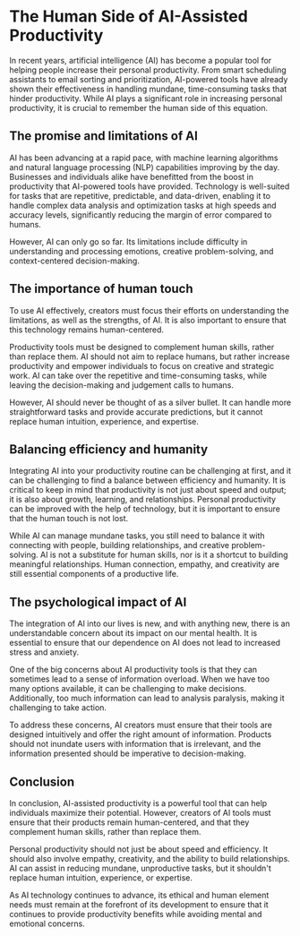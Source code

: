 # The Human Side of AI-Assisted Productivity

In recent years, artificial intelligence (AI) has become a popular tool for helping people increase their personal productivity. From smart scheduling assistants to email sorting and prioritization, AI-powered tools have already shown their effectiveness in handling mundane, time-consuming tasks that hinder productivity. While AI plays a significant role in increasing personal productivity, it is crucial to remember the human side of this equation.

## The promise and limitations of AI

AI has been advancing at a rapid pace, with machine learning algorithms and natural language processing (NLP) capabilities improving by the day. Businesses and individuals alike have benefitted from the boost in productivity that AI-powered tools have provided. Technology is well-suited for tasks that are repetitive, predictable, and data-driven, enabling it to handle complex data analysis and optimization tasks at high speeds and accuracy levels, significantly reducing the margin of error compared to humans.

However, AI can only go so far. Its limitations include difficulty in understanding and processing emotions, creative problem-solving, and context-centered decision-making.

## The importance of human touch

To use AI effectively, creators must focus their efforts on understanding the limitations, as well as the strengths, of AI. It is also important to ensure that this technology remains human-centered.

Productivity tools must be designed to complement human skills, rather than replace them. AI should not aim to replace humans, but rather increase productivity and empower individuals to focus on creative and strategic work. AI can take over the repetitive and time-consuming tasks, while leaving the decision-making and judgement calls to humans.

However, AI should never be thought of as a silver bullet. It can handle more straightforward tasks and provide accurate predictions, but it cannot replace human intuition, experience, and expertise.

## Balancing efficiency and humanity

Integrating AI into your productivity routine can be challenging at first, and it can be challenging to find a balance between efficiency and humanity. It is critical to keep in mind that productivity is not just about speed and output; it is also about growth, learning, and relationships. Personal productivity can be improved with the help of technology, but it is important to ensure that the human touch is not lost.

While AI can manage mundane tasks, you still need to balance it with connecting with people, building relationships, and creative problem-solving. AI is not a substitute for human skills, nor is it a shortcut to building meaningful relationships. Human connection, empathy, and creativity are still essential components of a productive life.

## The psychological impact of AI

The integration of AI into our lives is new, and with anything new, there is an understandable concern about its impact on our mental health. It is essential to ensure that our dependence on AI does not lead to increased stress and anxiety.

One of the big concerns about AI productivity tools is that they can sometimes lead to a sense of information overload. When we have too many options available, it can be challenging to make decisions. Additionally, too much information can lead to analysis paralysis, making it challenging to take action.

To address these concerns, AI creators must ensure that their tools are designed intuitively and offer the right amount of information. Products should not inundate users with information that is irrelevant, and the information presented should be imperative to decision-making.

## Conclusion

In conclusion, AI-assisted productivity is a powerful tool that can help individuals maximize their potential. However, creators of AI tools must ensure that their products remain human-centered, and that they complement human skills, rather than replace them.

Personal productivity should not just be about speed and efficiency. It should also involve empathy, creativity, and the ability to build relationships. AI can assist in reducing mundane, unproductive tasks, but it shouldn't replace human intuition, experience, or expertise.

As AI technology continues to advance, its ethical and human element needs must remain at the forefront of its development to ensure that it continues to provide productivity benefits while avoiding mental and emotional concerns.